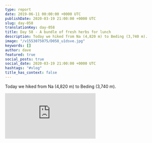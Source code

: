```yaml
---
type: report
date: 2019-06-11 00:00:00 +0000 UTC
publishDate: 2020-03-19 21:00:00 +0000 UTC
slug: day-058
translationKey: day-058
title: Day 58 - A bundle of fresh herbs for lunch
description: Today we hiked from Na (4,820 m) to Beding (3,740 m).
image: "/v1553075075/D058_u1dsve.jpg"
keywords: []
author: dave
featured: true
social_posts: true
social_date: 2020-03-19 21:00:00 +0000 UTC
hashtags: "#vlog"
title_has_context: false
---
```


Today we hiked from Na (4,820 m) to Beding (3,740 m).

<iframe class="youtube75" src="https://www.youtube.com/embed/-4YD18xAnC4" frameborder="0" allow="accelerometer; autoplay; encrypted-media; gyroscope; picture-in-picture" allowfullscreen></iframe>

